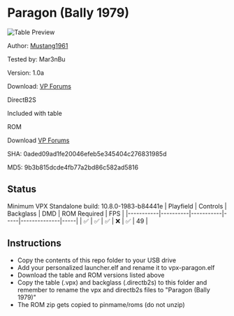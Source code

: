# Paragon (Bally 1979)

![Table Preview](https://github.com/Mar3nBu/vpx-images/blob/main/vpx-paragon.png)

Author: [Mustang1961](https://www.vpforums.org/index.php?showuser=101607) 

Tested by: Mar3nBu 

Version: 1.0a 

Download: [VP Forums](https://www.vpforums.org/index.php?s=307dc80dd0e2fc6bde1f762adbb2e982&app=downloads&showfile=17071)


DirectB2S

Included with table


ROM

Download [VP Forums](https://www.vpforums.org/index.php?app=downloads&showfile=7319)

SHA: 0aded09ad1fe20046efeb5e345404c276831985d

MD5: 9b3b815dcde4fb77a2bd86c582ad5816



## Status 

Minimum VPX Standalone build: 10.8.0-1983-b84441e
| Playfield | Controls | Backglass | DMD | ROM Required | FPS | 
|-----------|----------|-----------|-----|--------------|-----|
| :white_check_mark: | :white_check_mark: | :white_check_mark: | :x: | :white_check_mark: | 49 |



## Instructions

- Copy the contents of this repo folder to your USB drive
- Add your personalized launcher.elf and rename it to vpx-paragon.elf
- Download the table and ROM versions listed above 
- Copy the table (.vpx) and backglass (.directb2s) to this folder and remember to rename the vpx and directb2s files to "Paragon (Bally 1979)"
- The ROM zip gets copied to pinmame/roms (do not unzip)
